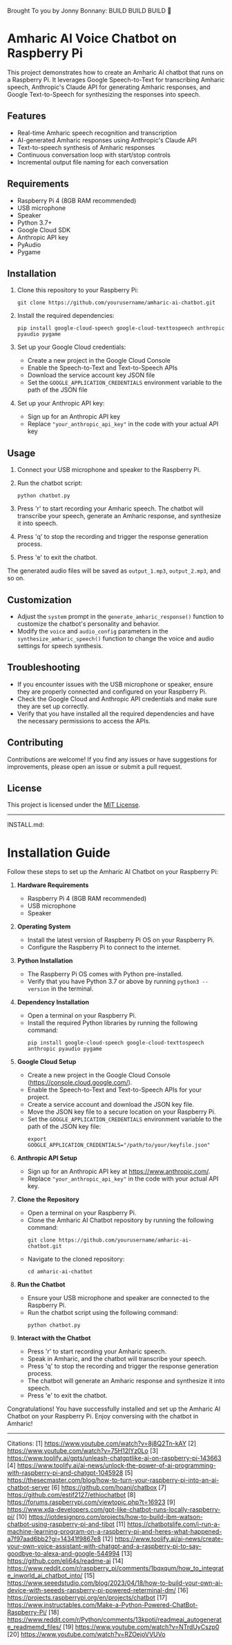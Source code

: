 
Brought To you by Jonny Bonnany: BUILD BUILD BUILD 🕺
# Amharic AI Voice Chatbot on Raspberry Pi

This project demonstrates how to create an Amharic AI chatbot that runs on a Raspberry Pi. It leverages Google Speech-to-Text for transcribing Amharic speech, Anthropic's Claude API for generating Amharic responses, and Google Text-to-Speech for synthesizing the responses into speech.

## Features

- Real-time Amharic speech recognition and transcription
- AI-generated Amharic responses using Anthropic's Claude API
- Text-to-speech synthesis of Amharic responses
- Continuous conversation loop with start/stop controls
- Incremental output file naming for each conversation

## Requirements

- Raspberry Pi 4 (8GB RAM recommended)
- USB microphone
- Speaker
- Python 3.7+
- Google Cloud SDK
- Anthropic API key
- PyAudio
- Pygame

## Installation

1. Clone this repository to your Raspberry Pi:
   ```
   git clone https://github.com/yourusername/amharic-ai-chatbot.git
   ```

2. Install the required dependencies:
   ```
   pip install google-cloud-speech google-cloud-texttospeech anthropic pyaudio pygame
   ```

3. Set up your Google Cloud credentials:
   - Create a new project in the Google Cloud Console
   - Enable the Speech-to-Text and Text-to-Speech APIs
   - Download the service account key JSON file
   - Set the `GOOGLE_APPLICATION_CREDENTIALS` environment variable to the path of the JSON file

4. Set up your Anthropic API key:
   - Sign up for an Anthropic API key
   - Replace `"your_anthropic_api_key"` in the code with your actual API key

## Usage

1. Connect your USB microphone and speaker to the Raspberry Pi.

2. Run the chatbot script:
   ```
   python chatbot.py
   ```

3. Press 'r' to start recording your Amharic speech. The chatbot will transcribe your speech, generate an Amharic response, and synthesize it into speech.

4. Press 'q' to stop the recording and trigger the response generation process.

5. Press 'e' to exit the chatbot.

The generated audio files will be saved as `output_1.mp3`, `output_2.mp3`, and so on.

## Customization

- Adjust the `system` prompt in the `generate_amharic_response()` function to customize the chatbot's personality and behavior.
- Modify the `voice` and `audio_config` parameters in the `synthesize_amharic_speech()` function to change the voice and audio settings for speech synthesis.

## Troubleshooting

- If you encounter issues with the USB microphone or speaker, ensure they are properly connected and configured on your Raspberry Pi.
- Check the Google Cloud and Anthropic API credentials and make sure they are set up correctly.
- Verify that you have installed all the required dependencies and have the necessary permissions to access the APIs.

## Contributing

Contributions are welcome! If you find any issues or have suggestions for improvements, please open an issue or submit a pull request.

## License

This project is licensed under the [MIT License](LICENSE).

---

INSTALL.md:

# Installation Guide

Follow these steps to set up the Amharic AI Chatbot on your Raspberry Pi:

1. **Hardware Requirements**
   - Raspberry Pi 4 (8GB RAM recommended)
   - USB microphone
   - Speaker

2. **Operating System**
   - Install the latest version of Raspberry Pi OS on your Raspberry Pi.
   - Configure the Raspberry Pi to connect to the internet.

3. **Python Installation**
   - The Raspberry Pi OS comes with Python pre-installed.
   - Verify that you have Python 3.7 or above by running `python3 --version` in the terminal.

4. **Dependency Installation**
   - Open a terminal on your Raspberry Pi.
   - Install the required Python libraries by running the following command:
     ```
     pip install google-cloud-speech google-cloud-texttospeech anthropic pyaudio pygame
     ```

5. **Google Cloud Setup**
   - Create a new project in the Google Cloud Console (https://console.cloud.google.com/).
   - Enable the Speech-to-Text and Text-to-Speech APIs for your project.
   - Create a service account and download the JSON key file.
   - Move the JSON key file to a secure location on your Raspberry Pi.
   - Set the `GOOGLE_APPLICATION_CREDENTIALS` environment variable to the path of the JSON key file:
     ```
     export GOOGLE_APPLICATION_CREDENTIALS="/path/to/your/keyfile.json"
     ```

6. **Anthropic API Setup**
   - Sign up for an Anthropic API key at https://www.anthropic.com/.
   - Replace `"your_anthropic_api_key"` in the code with your actual API key.

7. **Clone the Repository**
   - Open a terminal on your Raspberry Pi.
   - Clone the Amharic AI Chatbot repository by running the following command:
     ```
     git clone https://github.com/yourusername/amharic-ai-chatbot.git
     ```
   - Navigate to the cloned repository:
     ```
     cd amharic-ai-chatbot
     ```

8. **Run the Chatbot**
   - Ensure your USB microphone and speaker are connected to the Raspberry Pi.
   - Run the chatbot script using the following command:
     ```
     python chatbot.py
     ```

9. **Interact with the Chatbot**
   - Press 'r' to start recording your Amharic speech.
   - Speak in Amharic, and the chatbot will transcribe your speech.
   - Press 'q' to stop the recording and trigger the response generation process.
   - The chatbot will generate an Amharic response and synthesize it into speech.
   - Press 'e' to exit the chatbot.

Congratulations! You have successfully installed and set up the Amharic AI Chatbot on your Raspberry Pi. Enjoy conversing with the chatbot in Amharic!

---


Citations:
[1] https://www.youtube.com/watch?v=8j8Q2Tn-kAY
[2] https://www.youtube.com/watch?v=75H12lYz0Lo
[3] https://www.toolify.ai/gpts/unleash-chatgptlike-ai-on-raspberry-pi-143663
[4] https://www.toolify.ai/ai-news/unlock-the-power-of-ai-programming-with-raspberry-pi-and-chatgpt-1045928
[5] https://thesecmaster.com/blog/how-to-turn-your-raspberry-pi-into-an-ai-chatbot-server
[6] https://github.com/hoani/chatbox
[7] https://github.com/estif2127/ethiochatbot
[8] https://forums.raspberrypi.com/viewtopic.php?t=16923
[9] https://www.xda-developers.com/gpt-like-chatbot-runs-locally-raspberry-pi/
[10] https://iotdesignpro.com/projects/how-to-build-ibm-watson-chatbot-using-raspberry-pi-and-tjbot
[11] https://chatbotslife.com/i-run-a-machine-learning-program-on-a-raspberry-pi-and-heres-what-happened-a7f97aad6bb2?gi=14341f9867e8
[12] https://www.toolify.ai/ai-news/create-your-own-voice-assistant-with-chatgpt-and-a-raspberry-pi-to-say-goodbye-to-alexa-and-google-544994
[13] https://github.com/eli64s/readme-ai
[14] https://www.reddit.com/r/raspberry_pi/comments/1bqxqum/how_to_integrate_inworld_ai_chatbot_into/
[15] https://www.seeedstudio.com/blog/2023/04/18/how-to-build-your-own-ai-device-with-seeeds-rapsberry-pi-powered-reterminal-dm/
[16] https://projects.raspberrypi.org/en/projects/chatbot
[17] https://www.instructables.com/Make-a-Python-Powered-ChatBot-Raspberry-Pi/
[18] https://www.reddit.com/r/Python/comments/13kpoti/readmeai_autogenerate_readmemd_files/
[19] https://www.youtube.com/watch?v=NTrdUyCszp0
[20] https://www.youtube.com/watch?v=RZOejoVVUVo
